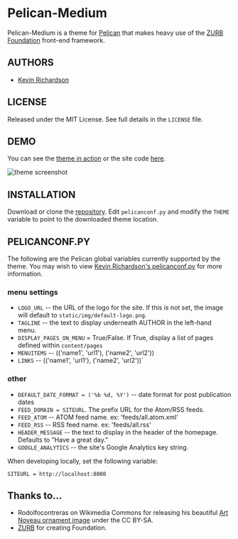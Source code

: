 # Pelican-Medium
Pelican-Medium is a theme for [Pelican](http://blog.getpelican.com/) that makes heavy use of the [ZURB Foundation](http://foundation.zurb.com/) front-end framework.

## AUTHORS
* [Kevin Richardson](https://github.com/kfr2)

## LICENSE
Released under the MIT License.  See full details in the `LICENSE` file.

## DEMO
You can see the [theme in action](http://magically.us/) or the site code [here](https://github.com/kfr2/kfr2.github.com/blob/source).

![theme screenshot](https://raw.github.com/kfr2/pelican-foundation/master/screenshot.png)

## INSTALLATION
Download or clone the [repository](https://github.com/kfr2/pelican-svbtle). Edit `pelicanconf.py` and modify the `THEME` variable to point to the downloaded theme location.

## PELICANCONF.PY
The following are the Pelican global variables currently supported by the theme.  You may wish to view [Kevin Richardson's pelicanconf.py](https://github.com/kfr2/kfr2.github.com/blob/source/pelicanconf.py) for more information.

### menu settings
* `LOGO_URL` -- the URL of the logo for the site. If this is not set, the image will default to `static/img/default-logo.png`.
* `TAGLINE` -- the text to display underneath AUTHOR in the left-hand menu.
* `DISPLAY_PAGES_ON_MENU` = True/False.    If True, display a list of pages defined within `content/pages`
* `MENUITEMS` -- (('name1', 'url1'), ('name2', 'url2'))
* `LINKS` -- (('name1', 'url1'), ('name2', 'url2'))`

### other
* `DEFAULT_DATE_FORMAT = ('%b %d, %Y')` -- date format for post publication dates
* `FEED_DOMAIN = SITEURL`.  The prefix URL for the Atom/RSS feeds.
* `FEED_ATOM` -- ATOM feed name.  ex: 'feeds/all.atom.xml'
* `FEED_RSS` -- RSS feed name.  ex: 'feeds/all.rss'
* `HEADER_MESSAGE` -- the text to display in the header of the homepage.  Defaults to "Have a great day."
* `GOOGLE_ANALYTICS` -- the site's Google Analytics key string.

When developing locally, set the following variable:

`SITEURL = http://localhost:8000`

## Thanks to...
* Rodolfocontreras on Wikimedia Commons for releasing his beautiful [Art Noveau ornament image](http://commons.wikimedia.org/wiki/File:ART_NOVEAU.svg) under the CC BY-SA.
* [ZURB](http://zurb.com/) for creating Foundation.